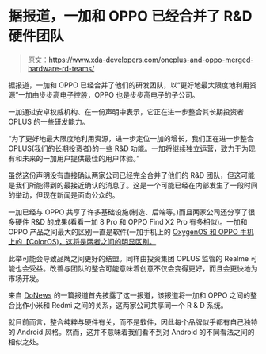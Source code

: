 # 据报道，一加和 OPPO 已经合并了 R&D 硬件团队

> 原文：<https://www.xda-developers.com/oneplus-and-oppo-merged-hardware-rd-teams/>

据报道，一加和 OPPO 已经合并了他们的研发团队，以“更好地最大限度地利用资源”一加由步步高电子控股，OPPO 也是步步高电子的子公司。

一加通过安卓权威机构、在一份声明中表示，它正在进一步整合其长期投资者 OPLUS 的一些研发能力。

“为了更好地最大限度地利用资源，进一步定位一加的增长，我们正在进一步整合 OPLUS(我们的长期投资者)的一些 R&D 功能。一加将继续独立运营，致力于为现有和未来的一加用户提供最佳的用户体验。”

虽然这份声明没有直接确认两家公司已经完全合并了他们的 R&D 团队，但这可能是我们所能得到的最接近确认的消息了。这是一个可能已经在内部发生了一段时间的举动，但现在新闻是面向公众的。

一加已经与 OPPO 共享了许多基础设施(制造、后端等。)而且两家公司还分享了很多硬件 R&D 的成果(看看一加 8 Pro 和 OPPO Find X2 Pro 有多相似)。一加和 OPPO 产品之间最大的区别一直是软件(一加手机上的 [OxygenOS 和 OPPO 手机上的【ColorOS)，这将是两者之间的明显区别。](https://www.xda-developers.com/heres-how-oneplus-aims-to-improve-oxygenos-in-2021/)

此举可能会导致品牌之间更好的结盟。同样由投资集团 OPLUS 监管的 Realme 可能也会受益。改善与团队的整合可能意味着创意不仅会变得更好，而且会更快地为市场开发。

来自 [DoNews](https://www.donews.com/news/detail/1/3133677.html) 的一篇报道首先披露了这一报道，该报道将一加和 OPPO 之间的整合比作小米和 Redmi 之间的关系，这两家公司共享同一个 R & D 系统。

就目前而言，整合纯粹与硬件有关，而不是软件，因此每个品牌似乎都有自己独特的 Android 风格。然而，这并不意味着我们看不到对 Android 的不同看法之间的相似之处。